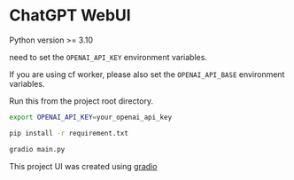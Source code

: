 # ChatGPT WebUI

Python version >= 3.10

need to set the `OPENAI_API_KEY` environment variables. 

If you are using cf worker, please also set the `OPENAI_API_BASE` environment variables. 

Run this from the project root directory.

```bash
export OPENAI_API_KEY=your_openai_api_key

pip install -r requirement.txt

gradio main.py
```

This project UI was created using [gradio](https://gradio.app/)


